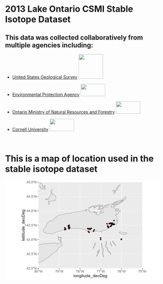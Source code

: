 2013 Lake Ontario CSMI Stable Isotope Dataset
================

## This data was collected collaboratively from multiple agencies including:

- [United States Geological Survey](https://www.usgs.gov/)
  <img src="https://d9-wret.s3.us-west-2.amazonaws.com/assets/palladium/production/s3fs-public/thumbnails/image/usgs-placeholder_0.png" width="80px" height="80px" />

- [Environmental Protection Agency](https://www.epa.gov/)
  <img src="https://www.epa.gov/system/files/styles/medium/private/images/2021-12/375x250_epa_seal_noring.png?itok=zpXlVA0X" width="80px" height="40px" />

- [Ontario Ministry of Natural Resources and
  Forestry](https://www.ontario.ca/page/ministry-natural-resources-and-forestry)
  <img src="https://www.fws.gov/sites/default/files/styles/large/public/2020-08/mnrflogo.jpg?itok=sh0zbow5" width="80px" height="40px" />

- [Cornell
  University](https://cals.cornell.edu/biological-field-station-shackelton-point)
  <img src="https://brand.cornell.edu/assets/images/downloads/logos/cornell_logo_simple/cornell_logo_simple_black.svg" width="80px" height="40px" />

<br/>

# This is a map of location used in the stable isotope dataset

<img src="figures/Map of sample points.png" width="1684" />
